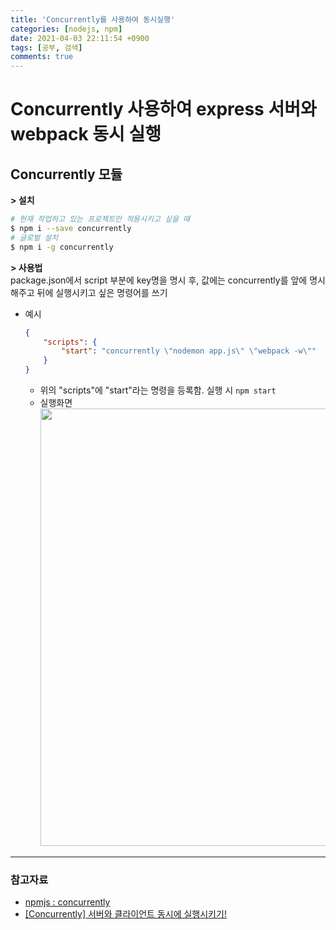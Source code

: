 ```yaml
---
title: 'Concurrently를 사용하여 동시실행'
categories: [nodejs, npm]
date: 2021-04-03 22:11:54 +0900
tags: [공부, 검색]
comments: true
---
```


# Concurrently 사용하여 express 서버와 webpack 동시 실행

## Concurrently 모듈

**> 설치**

```sh
# 현재 작업하고 있는 프로젝트만 적용시키고 싶을 때
$ npm i --save concurrently
# 글로벌 설치
$ npm i -g concurrently
```

**> 사용법**  
package.json에서 script 부분에 key명을 명시 후, 값에는 concurrently를 앞에 명시해주고 뒤에 실행시키고 싶은 명령어를 쓰기

-   예시
    ```json
    {
        "scripts": {
            "start": "concurrently \"nodemon app.js\" \"webpack -w\""
        }
    }
    ```
    -   위의 "scripts"에 "start"라는 명령을 등록함. 실행 시 `npm start`
    -   실행화면  
         <img src="https://user-images.githubusercontent.com/33610315/113480648-685d8580-94d0-11eb-9f65-6fad461754f3.png" width=700>

---

### 참고자료

-   [npmjs : concurrently](https://www.npmjs.com/package/concurrently)
-   [[Concurrently] 서버와 클라이언트 동시에 실행시키기!](https://bin-repository.tistory.com/138)
